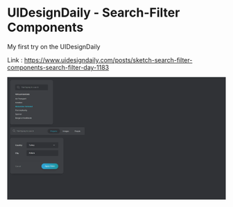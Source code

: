 # UIDesignDaily - Search-Filter Components

My first try on the UIDesignDaily

Link : https://www.uidesigndaily.com/posts/sketch-search-filter-components-search-filter-day-1183

![Image](https://raw.githubusercontent.com/myamann/My-Frontend-Challenges/master/Search-Filter%20Components/design/Design.png?token=ALFYGQV2L6FPDP7D2EOD5LTAD7ZW4)

